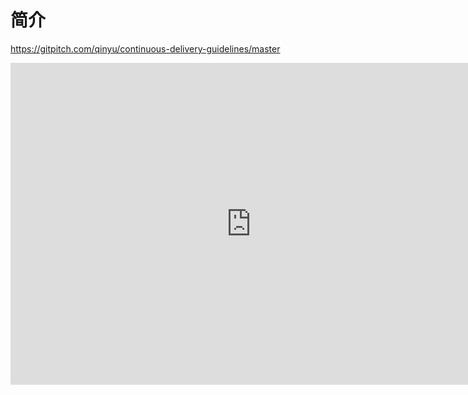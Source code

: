 # 简介

https://gitpitch.com/qinyu/continuous-delivery-guidelines/master

<iframe width='770' height='515' src='https://gitpitch.com/qinyu/continuous-delivery-guidelines/master?grs=github&t=white' frameborder='0' allowfullscreen></iframe>